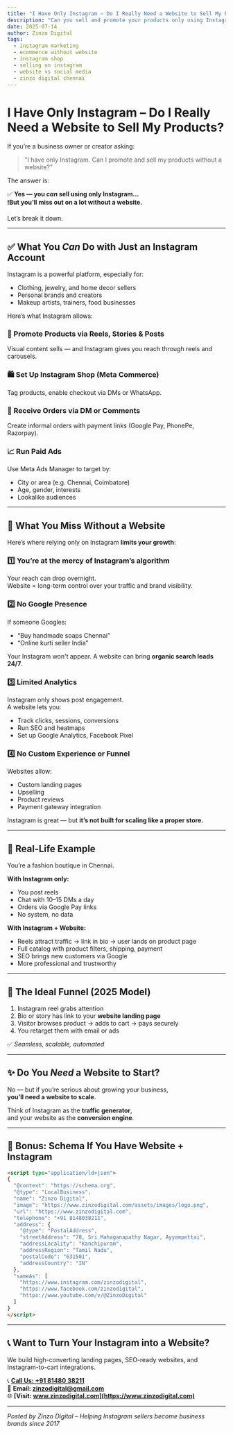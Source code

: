 ```yaml
---
title: "I Have Only Instagram – Do I Really Need a Website to Sell My Products?"
description: "Can you sell and promote your products only using Instagram, without a website? Here's what you’ll gain or miss out on by relying on social media alone in 2025."
date: 2025-07-14
author: Zinzo Digital
tags:
  - instagram marketing
  - ecommerce without website
  - instagram shop
  - selling on instagram
  - website vs social media
  - zinzo digital chennai
---
```


# I Have Only Instagram – Do I Really Need a Website to Sell My Products?

If you’re a business owner or creator asking:

> "I have only Instagram. Can I promote and sell my products without a website?"

The answer is:

✅ **Yes — you *can* sell using only Instagram...**  
❗️**But you’ll miss out on a lot without a website.**

Let’s break it down.

---

## ✅ What You *Can* Do with Just an Instagram Account

Instagram is a powerful platform, especially for:

- Clothing, jewelry, and home decor sellers
- Personal brands and creators
- Makeup artists, trainers, food businesses

Here’s what Instagram allows:

### 💼 Promote Products via Reels, Stories & Posts
Visual content sells — and Instagram gives you reach through reels and carousels.

### 🛍️ Set Up Instagram Shop (Meta Commerce)
Tag products, enable checkout via DMs or WhatsApp.

### 💬 Receive Orders via DM or Comments
Create informal orders with payment links (Google Pay, PhonePe, Razorpay).

### 📈 Run Paid Ads
Use Meta Ads Manager to target by:
- City or area (e.g. Chennai, Coimbatore)
- Age, gender, interests
- Lookalike audiences

---

## 🚫 What You Miss Without a Website

Here’s where relying only on Instagram **limits your growth**:

### 1️⃣ You’re at the mercy of Instagram’s algorithm
Your reach can drop overnight.  
Website = long-term control over your traffic and brand visibility.

### 2️⃣ No Google Presence
If someone Googles:
- “Buy handmade soaps Chennai”
- “Online kurti seller India”

Your Instagram won't appear. A website can bring **organic search leads 24/7**.

### 3️⃣ Limited Analytics
Instagram only shows post engagement.  
A website lets you:
- Track clicks, sessions, conversions
- Run SEO and heatmaps
- Set up Google Analytics, Facebook Pixel

### 4️⃣ No Custom Experience or Funnel
Websites allow:
- Custom landing pages
- Upselling
- Product reviews
- Payment gateway integration

Instagram is great — but **it’s not built for scaling like a proper store.**

---

## 👀 Real-Life Example

You’re a fashion boutique in Chennai.

**With Instagram only:**
- You post reels
- Chat with 10–15 DMs a day
- Orders via Google Pay links
- No system, no data

**With Instagram + Website:**
- Reels attract traffic → link in bio → user lands on product page
- Full catalog with product filters, shipping, payment
- SEO brings new customers via Google
- More professional and trustworthy

---

## 🔄 The Ideal Funnel (2025 Model)

1. Instagram reel grabs attention  
2. Bio or story has link to your **website landing page**  
3. Visitor browses product → adds to cart → pays securely  
4. You retarget them with email or ads

✅ *Seamless, scalable, automated*

---

## ✨ Do You *Need* a Website to Start?

No — but if you’re serious about growing your business,  
**you’ll need a website to scale**.

Think of Instagram as the **traffic generator**,  
and your website as the **conversion engine**.

---

## 🧩 Bonus: Schema If You Have Website + Instagram

```html
<script type="application/ld+json">
{
  "@context": "https://schema.org",
  "@type": "LocalBusiness",
  "name": "Zinzo Digital",
  "image": "https://www.zinzodigital.com/assets/images/logo.png",
  "url": "https://www.zinzodigital.com",
  "telephone": "+91 8148038211",
  "address": {
    "@type": "PostalAddress",
    "streetAddress": "78, Sri Mahaganapathy Nagar, Ayyampettai",
    "addressLocality": "Kanchipuram",
    "addressRegion": "Tamil Nadu",
    "postalCode": "631501",
    "addressCountry": "IN"
  },
  "sameAs": [
    "https://www.instagram.com/zinzodigital",
    "https://www.facebook.com/zinzodigital",
    "https://www.youtube.com/v/@ZinzoDigital"
  ]
}
</script>
```

---

## 📞 Want to Turn Your Instagram into a Website?

We build high-converting landing pages, SEO-ready websites, and Instagram-to-cart integrations.

📞 **[Call Us: +91 81480 38211](tel:+918148038211)**  
📧 **Email: zinzodigital@gmail.com**  
🌐 **[Visit: www.zinzodigital.com](https://www.zinzodigital.com)**

---

*Posted by Zinzo Digital – Helping Instagram sellers become business brands since 2017*
